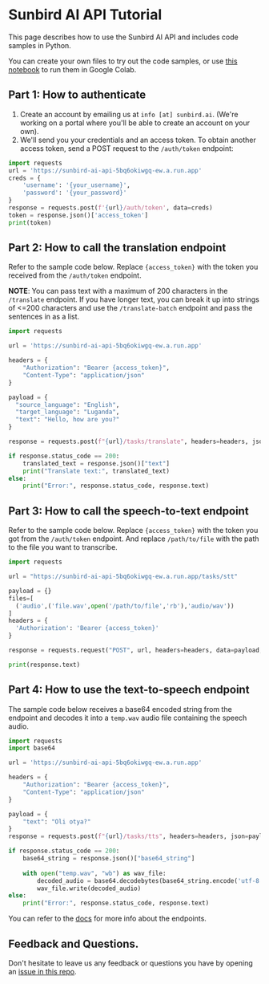# Sunbird AI API Tutorial
This page describes how to use the Sunbird AI API and includes code samples in Python.

You can create your own files to try out the code samples, or use [this notebook](Sunbird_API_sample_usage.ipynb) to run them in Google Colab.

## Part 1: How to authenticate
1. Create an account by emailing us at `info [at] sunbird.ai`. (We're working on a portal where you'll be able to create an account on your own).
2. We'll send you your credentials and an access token. To obtain another access token, send a POST request to the `/auth/token` endpoint:
```python
import requests
url = 'https://sunbird-ai-api-5bq6okiwgq-ew.a.run.app'
creds = {
    'username': '{your_username}',
    'password': '{your_password}'
}
response = requests.post(f'{url}/auth/token', data=creds)
token = response.json()['access_token']
print(token)
```

## Part 2: How to call the translation endpoint
Refer to the sample code below. Replace `{access_token}` with the token you received from the `/auth/token` endpoint.

**NOTE**: You can pass text with a maximum of 200 characters in the `/translate` endpoint. If you have longer text, you can break it up into strings of <=200 characters and use the `/translate-batch` endpoint and pass the sentences in as a list.
```python
import requests

url = 'https://sunbird-ai-api-5bq6okiwgq-ew.a.run.app'

headers = {
    "Authorization": "Bearer {access_token}",
    "Content-Type": "application/json"
}

payload = {
  "source_language": "English",
  "target_language": "Luganda",
  "text": "Hello, how are you?"
}

response = requests.post(f"{url}/tasks/translate", headers=headers, json=payload)

if response.status_code == 200:
    translated_text = response.json()["text"]
    print("Translate text:", translated_text)
else:
    print("Error:", response.status_code, response.text)
```

## Part 3: How to call the speech-to-text endpoint
Refer to the sample code below. Replace `{access_token}` with the token you got from the `/auth/token` endpoint. And replace `/path/to/file` with the path to the file you want to transcribe. 

```python
import requests

url = "https://sunbird-ai-api-5bq6okiwgq-ew.a.run.app/tasks/stt"

payload = {}
files=[
  ('audio',('file.wav',open('/path/to/file','rb'),'audio/wav'))
]
headers = {
  'Authorization': 'Bearer {access_token}'
}

response = requests.request("POST", url, headers=headers, data=payload, files=files)

print(response.text)
```

## Part 4: How to use the text-to-speech endpoint
The sample code below receives a base64 encoded string from the endpoint and decodes it into a `temp.wav` audio file containing the speech audio.
```python
import requests
import base64

url = 'https://sunbird-ai-api-5bq6okiwgq-ew.a.run.app'

headers = {
    "Authorization": "Bearer {access_token}",
    "Content-Type": "application/json"
}

payload = {
    "text": "Oli otya?"
}
response = requests.post(f"{url}/tasks/tts", headers=headers, json=payload)

if response.status_code == 200:
    base64_string = response.json()["base64_string"]
    
    with open("temp.wav", "wb") as wav_file:
        decoded_audio = base64.decodebytes(base64_string.encode('utf-8'))
        wav_file.write(decoded_audio)
else:
    print("Error:", response.status_code, response.text)
```

You can refer to the [docs](https://sunbird-ai-api-5bq6okiwgq-ew.a.run.app/docs) for more info about the endpoints.

## Feedback and Questions.
Don't hesitate to leave us any feedback or questions you have by opening an [issue in this repo](https://github.com/SunbirdAI/sunbird-ai-api/issues).
